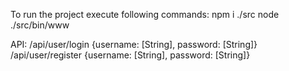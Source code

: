 To run the project execute following commands:
    npm i ./src
    node ./src/bin/www

API:
    /api/user/login {username: [String], password: [String]}
    /api/user/register {username: [String], password: [String]}